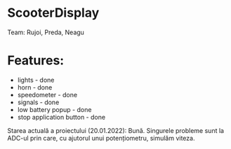 # ScooterDisplay
Team: Rujoi, Preda, Neagu

# Features:
- lights - done
- horn - done
- speedometer - done
- signals - done
- low battery popup - done
- stop application button - done

Starea actuală a proiectului (20.01.2022): Bună. Singurele probleme sunt la ADC-ul prin care, cu ajutorul unui potențiometru, simulăm viteza.

